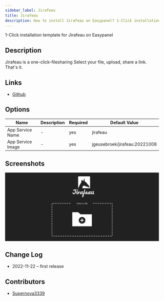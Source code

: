 ```yaml
---
sidebar_label: Jirafeau
title: Jirafeau
description: How to install Jirafeau on Easypanel? 1-Click installation template for Jirafeau on Easypanel
---
```


<!-- generated -->

1-Click installation template for Jirafeau on Easypanel

## Description

Jirafeau is a one-click-filesharing Select your file, upload, share a link. That's it.

## Links

- [Github](https://gitlab.com/mojo42/Jirafeau)

## Options

Name | Description | Required | Default Value
-|-|-|-
App Service Name | - | yes | jirafeau
App Service Image | - | yes | jgeusebroek/jirafeau:20221008

## Screenshots

![Jirafeau Screenshot](./assets/screenshot.png)

## Change Log

- 2022-11-22 – first release

## Contributors

- [Supernova3339](https://github.com/Supernova3339)
